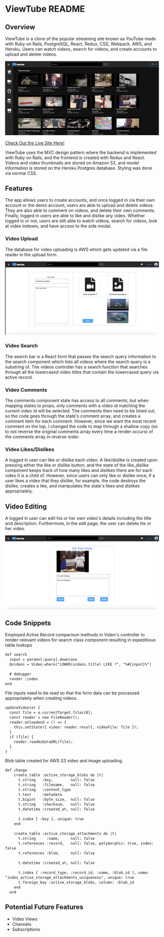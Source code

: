 # ViewTube README

## Overview

ViewTube is a clone of the popular streaming site known as YouTube made with Ruby on Rails, PostgreSQL, React, Redux, CSS, Webpack, AWS, and Heroku. Users can watch videos, search for videos, and create accounts to upload and delete videos.

<img src="read_me_imgs/splash.png" >

[Check Out the Live Site Here!](https://viewtube-fsp.herokuapp.com/#/)

ViewTube uses the MVC design pattern where the backend is implemented with Ruby on Rails, and the frontend is created with Redux and React. Videos and video thumbnails are stored on Amazon S3, and model information is stored on the Heroku Postgres database. Styling was done via normal CSS.

## Features
The app allows users to create accounts, and once logged in via their own account or the demo account, users are able to upload and delete videos. They are also able to comment on videos, and delete their own comments. Finally, logged in users are able to like and dislike any video. Whether logged in or not, users are still able to watch videos, search for videos, look at video indexes, and have access to the side modal.

### Video Upload
The database for video uploading is AWS which gets updated via a file reader in the upload form.

<img src="read_me_imgs/upload.png" >

### Video Search

The search bar is a React form that passes the search query information to the search component which lists all videos where the search query is a substring of. The videos controller has a search function that searches through all the lowercased video titles that contain the lowercased query via active record.

### Video Comments

The comments component state has access to all comments, but when mapping states to props, only comments with a video id matching the current video id will be selected. The comments then need to be listed out, so the code goes through the state's comment array, and creates a comment item for each comment. However, since we want the most recent comment on the top, I changed the code to map through a shallow copy (so to not reverse the original comments array every time a render occurs) of the comments array in reverse order. 

### Video Likes/Dislikes
A logged in user can like or dislike each video. A like/dislike is created upon pressing either the like or dislike button, and the state of the like_dislike component keeps track of how many likes and dislikes there are for each video it is a child of. However, since users can only like or dislike once, if a user likes a video that they dislike, for example, the code destroys the dislike, creates a like, and manipulates the state's likes and dislikes appropriately.

## Video Editing
A logged in user can edit his or her own video's details including the title and description. Furthermore, in the edit page, the user can delete his or her video.

<img src="read_me_imgs/update.png" >

## Code Snippets

Employed Active Record comparison methods in Video's controller to render relevant videos for search class component resulting in expeditious table lookups

```
def search
  input = params[:query].downcase
  @videos = Video.where("LOWER(videos.title) LIKE ?", "%#{input}%")

  # debugger
  render :index
end
```

File inputs need to be read so that the form data can be processed appropriately when creating videos.

```
updateVideo(e) {
  const file = e.currentTarget.files[0];
  const reader = new FileReader();
  reader.onloadend = () => {
    this.setState({ video: reader.result, videoFile: file });
  }
  if (file) {
    reader.readAsDataURL(file);
  }
}
```

Blob table created for AWS S3 video and image uploading.

```
def change
    create_table :active_storage_blobs do |t|
      t.string   :key,        null: false
      t.string   :filename,   null: false
      t.string   :content_type
      t.text     :metadata
      t.bigint   :byte_size,  null: false
      t.string   :checksum,   null: false
      t.datetime :created_at, null: false

      t.index [ :key ], unique: true
    end

    create_table :active_storage_attachments do |t|
      t.string     :name,     null: false
      t.references :record,   null: false, polymorphic: true, index: false
      t.references :blob,     null: false

      t.datetime :created_at, null: false

      t.index [ :record_type, :record_id, :name, :blob_id ], name: "index_active_storage_attachments_uniqueness", unique: true
      t.foreign_key :active_storage_blobs, column: :blob_id
    end
  end
```
## Potential Future Features

* Video Views
* Channels
* Subscriptions

